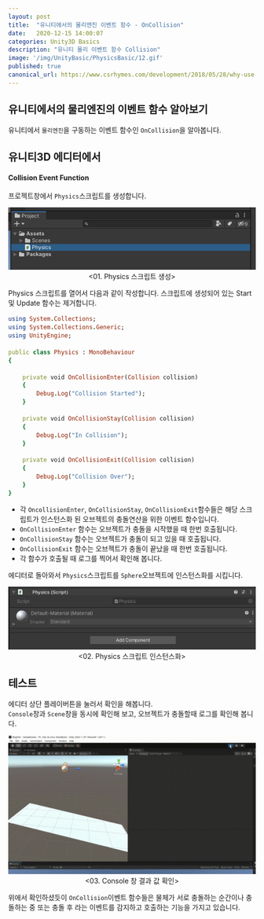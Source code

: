 ```yaml
---
layout: post
title:  "유니티에서의 물리엔진 이벤트 함수 - OnCollision"
date:   2020-12-15 14:00:07
categories: Unity3D Basics
description: "유니티 물리 이벤트 함수 Collision"
image: '/img/UnityBasic/PhysicsBasic/12.gif'
published: true
canonical_url: https://www.csrhymes.com/development/2018/05/28/why-use-a-static-site-generator.html
---
```


## 유니티에서의 물리엔진의 이벤트 함수 알아보기
유니티에서 `물리엔진`을 구동하는 이벤트 함수인 `OnCollision`을 알아봅니다.  
  
## 유니티3D 에디터에서  
#### Collision Event Function
프로젝트창에서 `Physics`스크립트를 생성합니다.
<p align="center"><img src="/img/UnityBasic/PhysicsEvent/01.PNG"><br/>
<01. Physics 스크립트 생성></p>  
  
Physics 스크립트를 열어서 다음과 같이 작성합니다. 
스크립트에 생성되어 있는 Start 및 Update 함수는 제거합니다.  

```ruby
using System.Collections;
using System.Collections.Generic;
using UnityEngine;

public class Physics : MonoBehaviour
{

    private void OnCollisionEnter(Collision collision)
    {
        Debug.Log("Collision Started");
    }

    private void OnCollisionStay(Collision collision)
    {
        Debug.Log("In Collision");
    }

    private void OnCollisionExit(Collision collision)
    {
        Debug.Log("Collision Over");   
    }
}
```
  
* 각 `OncollisionEnter`, `OnCollisionStay`, `OnCollisionExit`함수들은 해당 스크립트가 인스턴스화 된 오브젝트의 충돌연산을 위한 이벤트 함수입니다.   
* `OnCollisionEnter` 함수는 오브젝트가 충돌을 시작했을 때 한번 호출됩니다.  
* `OnCollisionStay` 함수는 오브젝트가 충돌이 되고 있을 때 호출됩니다.  
* `OnCollisionExit` 함수는 오브젝트가 충돌이 끝났을 때 한번 호출됩니다.  
* 각 함수가 호출될 때 로그를 찍어서 확인해 봅니다.  

에디터로 돌아와서 `Physics`스크립트를 `Sphere`오브젝트에 인스턴스화를 시킵니다.  
<p align="center"><img src="/img/UnityBasic/PhysicsEvent/02.PNG"><br/>
<02. Physics 스크립트 인스턴스화></p>  
  
## 테스트
에디터 상단 플레이버튼을 눌러서 확인을 해봅니다.  
`Console`창과 `Scene`창을 동시에 확인해 보고, 오브젝트가 충돌할때 로그를 확인해 봅니다.  
<p align="center"><img src="/img/UnityBasic/PhysicsEvent/03.gif"><br/>
<03. Console 창 결과 값 확인></p>  
  
위에서 확인하셨듯이 `OnCollision`이벤트 함수들은 물체가 서로 충돌하는 순간이나 충돌하는 중 또는 충돌 후 라는 이벤트를 감지하고 호출하는 기능을 가지고 있습니다.
